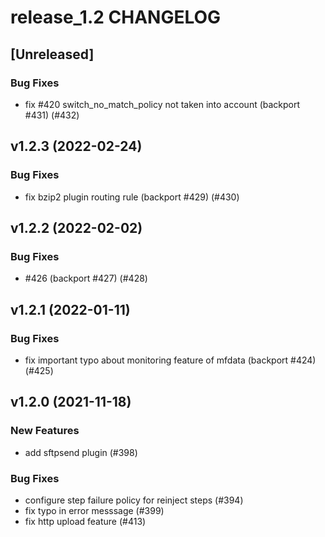 # release_1.2 CHANGELOG

## [Unreleased]

### Bug Fixes

- fix #420 switch_no_match_policy not taken into account (backport #431) (#432)

## v1.2.3 (2022-02-24)

### Bug Fixes

- fix bzip2 plugin routing rule (backport #429) (#430)

## v1.2.2 (2022-02-02)

### Bug Fixes

- #426 (backport #427) (#428)

## v1.2.1 (2022-01-11)

### Bug Fixes

- fix important typo about monitoring feature of mfdata (backport #424) (#425)

## v1.2.0 (2021-11-18)

### New Features

- add sftpsend plugin (#398)

### Bug Fixes

- configure step failure policy for reinject steps (#394)
- fix typo in error messsage (#399)
- fix http upload feature (#413)



